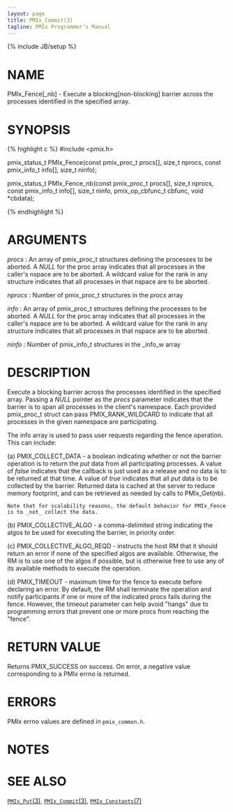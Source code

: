 ```yaml
---
layout: page
title: PMIx_Commit(3)
tagline: PMIx Programmer's Manual
---
```

{% include JB/setup %}

# NAME

PMIx_Fence[_nb] - Execute a blocking[non-blocking] barrier across the processes identified in the
specified array.

# SYNOPSIS

{% highlight c %}
#include <pmix.h>

pmix_status_t PMIx_Fence(const pmix_proc_t procs[], size_t nprocs,
                         const pmix_info_t info[], size_t ninfo);

pmix_status_t PMIx_Fence_nb(const pmix_proc_t procs[], size_t nprocs,
                            const pmix_info_t info[], size_t ninfo,
                            pmix_op_cbfunc_t cbfunc, void *cbdata);


{% endhighlight %}

# ARGUMENTS

*procs*
: An array of pmix_proc_t structures defining the processes to be aborted. A _NULL_
for the proc array indicates that all processes in the caller's
nspace are to be aborted. A wildcard value for the rank in any structure indicates
that all processes in that nspace are to be aborted.

*nprocs*
: Number of pmix_proc_t structures in the _procs_ array

*info*
: An array of pmix_proc_t structures defining the processes to be aborted. A _NULL_
for the proc array indicates that all processes in the caller's
nspace are to be aborted. A wildcard value for the rank in any structure indicates
that all processes in that nspace are to be aborted.

*ninfo*
: Number of pmix_info_t structures in the _info_w array

# DESCRIPTION

Execute a blocking barrier across the processes identified in the
specified array. Passing a _NULL_ pointer as the _procs_ parameter
indicates that the barrier is to span all processes in the client's
namespace. Each provided pmix_proc_t struct can pass PMIX_RANK_WILDCARD to
indicate that all processes in the given namespace are
participating.

The info array is used to pass user requests regarding the fence
operation. This can include:

(a) PMIX_COLLECT_DATA - a boolean indicating whether or not the barrier
    operation is to return the _put_ data from all participating processes.
    A value of _false_ indicates that the callback is just used as a release
    and no data is to be returned at that time. A value of _true_ indicates
    that all _put_ data is to be collected by the barrier. Returned data is
    cached at the server to reduce memory footprint, and can be retrieved
    as needed by calls to PMIx_Get(nb).

    Note that for scalability reasons, the default behavior for PMIx_Fence
    is to _not_ collect the data.

(b) PMIX_COLLECTIVE_ALGO - a comma-delimited string indicating the algos
    to be used for executing the barrier, in priority order.

(c) PMIX_COLLECTIVE_ALGO_REQD - instructs the host RM that it should return
    an error if none of the specified algos are available. Otherwise, the RM
    is to use one of the algos if possible, but is otherwise free to use any
    of its available methods to execute the operation.

(d) PMIX_TIMEOUT - maximum time for the fence to execute before declaring
    an error. By default, the RM shall terminate the operation and notify participants
    if one or more of the indicated procs fails during the fence. However,
    the timeout parameter can help avoid "hangs" due to programming errors
    that prevent one or more procs from reaching the "fence".


# RETURN VALUE

Returns PMIX_SUCCESS on success. On error, a negative value corresponding to
a PMIx errno is returned.


# ERRORS

PMIx errno values are defined in `pmix_common.h`.

# NOTES


# SEE ALSO

[`PMIx_Put`(3)](pmix_put.3.html),
[`PMIx_Commit`(3)](pmix_commit.3.html),
[`PMIx_Constants`(7)](pmix_constants.7.html)


